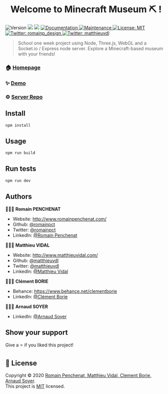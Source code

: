 <h1 align="center">Welcome to Minecraft Museum ⛏ ! </h1>
<p>
  <img alt="Version" src="https://img.shields.io/badge/version-1.0.0-blue.svg?cacheSeconds=2592000" />
  <img src="https://img.shields.io/badge/npm-%3E%3D5.5.0-blue.svg" />
  <img src="https://img.shields.io/badge/node-%3E%3D9.3.0-blue.svg" />
  <a href="https://github.com/kefranabg/readme-md-generator#readme" target="_blank">
    <img alt="Documentation" src="https://img.shields.io/badge/documentation-yes-brightgreen.svg" />
  </a>
  <a href="https://github.com/kefranabg/readme-md-generator/graphs/commit-activity" target="_blank">
    <img alt="Maintenance" src="https://img.shields.io/badge/Maintained%3F-yes-green.svg" />
  </a>
  <a href="https://github.com/kefranabg/readme-md-generator/blob/master/LICENSE" target="_blank">
    <img alt="License: MIT" src="https://github.com/romainpct/Minecraft-Museum-ThreeJs/master/LICENSE" />
  </a>
  <a href="https://twitter.com/romainp_design" target="_blank">
    <img alt="Twitter: romainp_design" src="https://img.shields.io/twitter/follow/matthieuvdl.svg?style=social" />
  </a>
  <a href="https://twitter.com/matthieuvdl" target="_blank">
    <img alt="Twitter: matthieuvdl" src="https://img.shields.io/twitter/follow/matthieuvdl.svg?style=social" />
  </a>
</p>

> School one week project using Node, Three.js, WebGL and a Socket.io / Express node server. Explore a Minecraft-based museum with your friends! 

### 🏠 [Homepage](http://minecraft-museum.romainpenchenat.com/)

### ✨ [Demo](http://minecraft-museum.romainpenchenat.com/)

### ⚙️ [Server Repo](https://github.com/matthieuvdl/minecraft-museum-server/)

## Install

```sh
npm install 
```

## Usage

```sh
npm run build  
```

## Run tests

```sh
npm run dev
```

## Authors


👨🏻‍💼 **Romain PENCHENAT**

* Website:   http://www.romainpenchenat.com/
* Github: [@romainpct](https://github.com/romainpct/)
* Twitter: [@romainpct](https://twitter.com/romainp_design/)
* LinkedIn: [@Romain Penchenat](https://www.linkedin.com/in/romain-penchenat/)

👨🏻‍💼 **Matthieu VIDAL**

* Website:   http://www.matthieuvidal.com/
* Github: [@matthieuvdl](https://github.com/matthieuvdl)
* Twitter: [@matthieuvdl](https://twitter.com/matthieuvdl/)
* LinkedIn: [@Matthieu Vidal](https://www.linkedin.com/in/matthieuvdl/)


👨🏻‍💼 **Clément BORIE**

* Behance:   https://www.behance.net/clementborie
* LinkedIn: [@Clément Borie](https://www.linkedin.com/in/cl%C3%A9ment-borie/)

👨🏻‍💼 **Arnaud SOYER**

* LinkedIn: [@Arnaud Soyer](https://www.linkedin.com/in/arnaud-soyer/)


## Show your support

Give a ⭐️ if you liked this project!

## 📝 License

Copyright © 2020 [Romain Penchenat, Matthieu Vidal, Clement Borie, Arnaud Soyer](https://github.com/romainpct/).<br/>
This project is [MIT](https://github.com/romainpct/Minecraft-Museum-ThreeJs/master/LICENSE) licensed.
